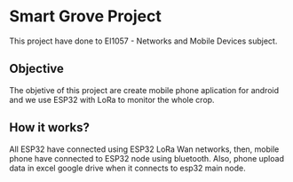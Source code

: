 # Smart Grove Project
This project have done to EI1057 - Networks and Mobile Devices subject.

## Objective

The objetive of this project are create mobile phone aplication for android and we use ESP32 with LoRa to monitor the whole crop.

## How it works?

All ESP32 have connected using ESP32 LoRa Wan networks, then, mobile phone have connected to ESP32 node using bluetooth. Also, phone upload data in excel google drive when it connects to esp32 main node.


